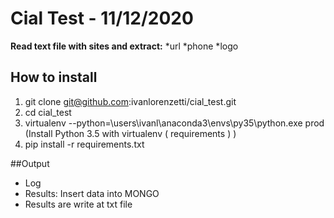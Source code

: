 # Cial Test - 11/12/2020

**Read text file with sites and extract:**
*url
*phone
*logo


## How to install
1. git clone git@github.com:ivanlorenzetti/cial_test.git
2. cd cial_test
3. virtualenv --python=\users\ivanl\anaconda3\envs\py35\python.exe prod (Install Python 3.5 with virtualenv ( requirements ) )
4. pip install -r requirements.txt

##Output
* Log  
* Results: Insert data into MONGO
* Results are write at txt file
